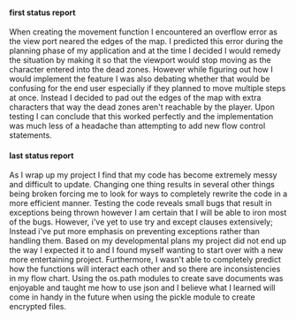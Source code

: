 #### first status report
When creating the movement function I encountered an overflow error as the view port neared the
edges of the map. I predicted this error during the planning phase of my application and
at the time I decided I would remedy the situation by making it so that the viewport would
stop moving as the character entered into the dead zones.
However while figuring out how I would implement the feature I was also debating whether
that would be confusing for the end user especially if they planned to move multiple steps at once.
Instead I decided to pad out the edges of the map with extra characters that way the dead zones
aren't reachable by the player. Upon testing I can conclude that this worked perfectly
and the implementation was much less of a headache than attempting to add new flow control statements.

#### last status report
As I wrap up my project I find that my code has become extremely messy and difficult to update. Changing one
thing results in several other things being broken forcing me to look for ways to completely rewrite
the code in a more efficient manner.
Testing the code reveals small bugs that result in exceptions being thrown however I am certain that I
will be able to iron most of the bugs. However, i've yet to use try and except clauses extensively;
Instead i've put more emphasis on preventing exceptions rather than handling them.
Based on my developmental plans my project did not end up the way I expected it to and I found myself
wanting to start over with a new more entertaining project.
Furthermore, I wasn't able to completely predict how the functions will interact each other and so there
are inconsistencies in my flow chart.
Using the os.path modules to create save documents was enjoyable and taught me how to use json and I believe
what I learned will come in handy in the future when using the pickle module to create encrypted files.
